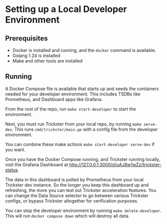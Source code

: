 # Setting up a Local Developer Environment

## Prerequisites

* Docker is installed and running, and the `docker` command is available.
* Golang 1.24 is installed
* Make and other tools are installed

## Running

A Docker Compose file is available that starts up and seeds the containers needed
for your developer environment. This includes TSDBs like Prometheus, and Dashboard
apps like Grafana.

From the root of the repo, run `make start-developer` to start the environment.

Next, you must run Trickster from your local repo, by running `make serve-dev`.
This runs `cmd/trickster/main.go` with a config file from the developer environment.

You can combine these make actions `make start-developer serve-dev` if you want.

Once you have the Docker Compose running, and Trickster running locally, visit
the Grafana Dashboard at <http://127.0.0.1:3000/d/uAJ8w1wZz/trickster-status>.

The data in this dashboard is polled by Prometheus from your local Trickster
dev instance. So the longer you keep this dashboard up and refreshing, the more
you can test out Trickster acceleration features. You can change the Data Source
selector to go between various Trickster configs, or bypass Trickster altogether
for verification purposes.

You can stop the developer environment by running `make delete-developer`.
This will run `docker compose down` which will destroy all data.